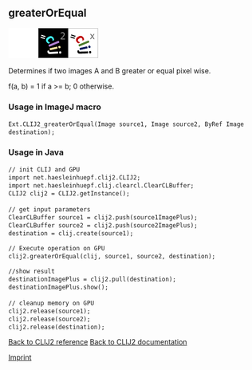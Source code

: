 ## greaterOrEqual
<img src="images/mini_empty_logo.png"/><img src="images/mini_clij2_logo.png"/><img src="images/mini_clijx_logo.png"/>

Determines if two images A and B greater or equal pixel wise. 

f(a, b) = 1 if a >= b; 0 otherwise. 

### Usage in ImageJ macro
```
Ext.CLIJ2_greaterOrEqual(Image source1, Image source2, ByRef Image destination);
```


### Usage in Java
```
// init CLIJ and GPU
import net.haesleinhuepf.clij2.CLIJ2;
import net.haesleinhuepf.clij.clearcl.ClearCLBuffer;
CLIJ2 clij2 = CLIJ2.getInstance();

// get input parameters
ClearCLBuffer source1 = clij2.push(source1ImagePlus);
ClearCLBuffer source2 = clij2.push(source2ImagePlus);
destination = clij.create(source1);
```

```
// Execute operation on GPU
clij2.greaterOrEqual(clij, source1, source2, destination);
```

```
//show result
destinationImagePlus = clij2.pull(destination);
destinationImagePlus.show();

// cleanup memory on GPU
clij2.release(source1);
clij2.release(source2);
clij2.release(destination);
```


[Back to CLIJ2 reference](https://clij.github.io/clij2-docs/reference)
[Back to CLIJ2 documentation](https://clij.github.io/clij2-docs)

[Imprint](https://clij.github.io/imprint)
